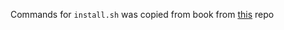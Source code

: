 Commands for `install.sh` was copied from book from [this](https://github.com/qboticslabs/learning_robotics_2nd_ed) repo